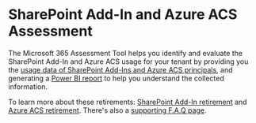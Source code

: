 # SharePoint Add-In and Azure ACS Assessment

The Microsoft 365 Assessment Tool helps you identify and evaluate the SharePoint Add-In and Azure ACS usage for your tenant by providing you the [usage data of SharePoint Add-Ins and Azure ACS principals](assess.md), and generating a [Power BI report](report-intro.md) to help you understand the collected information.

To learn more about these retirements: [SharePoint Add-In retirement](https://aka.ms/retirement/addins/support) and [Azure ACS retirement](https://aka.ms/retirement/acs/support). There's also a [supporting F.A.Q page](https://aka.ms/retirement/addins/faq).
